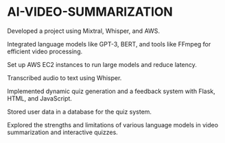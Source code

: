 # AI-VIDEO-SUMMARIZATION
Developed a project using Mixtral, Whisper, and AWS.

Integrated language models like GPT-3, BERT, and tools like FFmpeg for efficient video processing.

Set up AWS EC2 instances to run large models and reduce latency.

Transcribed audio to text using Whisper.

Implemented dynamic quiz generation and a feedback system with Flask, HTML, and JavaScript.

Stored user data in a database for the quiz system.

Explored the strengths and limitations of various language models in video summarization and interactive quizzes.
